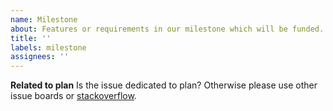 ```yaml
---
name: Milestone
about: Features or requirements in our milestone which will be funded.
title: ''
labels: milestone
assignees: ''
---
```


**Related to plan**
Is the issue dedicated to plan? Otherwise please use other issue boards or [stackoverflow](https://stackoverflow.com).
